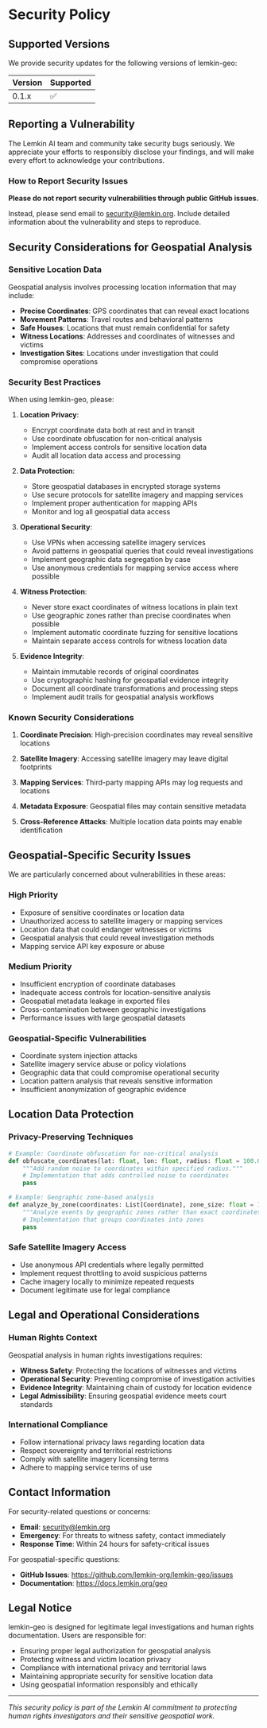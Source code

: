 # Security Policy

## Supported Versions

We provide security updates for the following versions of lemkin-geo:

| Version | Supported          |
| ------- | ------------------ |
| 0.1.x   | :white_check_mark: |

## Reporting a Vulnerability

The Lemkin AI team and community take security bugs seriously. We appreciate your efforts to responsibly disclose your findings, and will make every effort to acknowledge your contributions.

### How to Report Security Issues

**Please do not report security vulnerabilities through public GitHub issues.**

Instead, please send email to security@lemkin.org. Include detailed information about the vulnerability and steps to reproduce.

## Security Considerations for Geospatial Analysis

### Sensitive Location Data

Geospatial analysis involves processing location information that may include:

- **Precise Coordinates**: GPS coordinates that can reveal exact locations
- **Movement Patterns**: Travel routes and behavioral patterns
- **Safe Houses**: Locations that must remain confidential for safety
- **Witness Locations**: Addresses and coordinates of witnesses and victims
- **Investigation Sites**: Locations under investigation that could compromise operations

### Security Best Practices

When using lemkin-geo, please:

1. **Location Privacy**:
   - Encrypt coordinate data both at rest and in transit
   - Use coordinate obfuscation for non-critical analysis
   - Implement access controls for sensitive location data
   - Audit all location data access and processing

2. **Data Protection**:
   - Store geospatial databases in encrypted storage systems
   - Use secure protocols for satellite imagery and mapping services
   - Implement proper authentication for mapping APIs
   - Monitor and log all geospatial data access

3. **Operational Security**:
   - Use VPNs when accessing satellite imagery services
   - Avoid patterns in geospatial queries that could reveal investigations
   - Implement geographic data segregation by case
   - Use anonymous credentials for mapping service access where possible

4. **Witness Protection**:
   - Never store exact coordinates of witness locations in plain text
   - Use geographic zones rather than precise coordinates when possible
   - Implement automatic coordinate fuzzing for sensitive locations
   - Maintain separate access controls for witness location data

5. **Evidence Integrity**:
   - Maintain immutable records of original coordinates
   - Use cryptographic hashing for geospatial evidence integrity
   - Document all coordinate transformations and processing steps
   - Implement audit trails for geospatial analysis workflows

### Known Security Considerations

1. **Coordinate Precision**: High-precision coordinates may reveal sensitive locations

2. **Satellite Imagery**: Accessing satellite imagery may leave digital footprints

3. **Mapping Services**: Third-party mapping APIs may log requests and locations

4. **Metadata Exposure**: Geospatial files may contain sensitive metadata

5. **Cross-Reference Attacks**: Multiple location data points may enable identification

## Geospatial-Specific Security Issues

We are particularly concerned about vulnerabilities in these areas:

### High Priority
- Exposure of sensitive coordinates or location data
- Unauthorized access to satellite imagery or mapping services
- Location data that could endanger witnesses or victims
- Geospatial analysis that could reveal investigation methods
- Mapping service API key exposure or abuse

### Medium Priority
- Insufficient encryption of coordinate databases
- Inadequate access controls for location-sensitive analysis
- Geospatial metadata leakage in exported files
- Cross-contamination between geographic investigations
- Performance issues with large geospatial datasets

### Geospatial-Specific Vulnerabilities
- Coordinate system injection attacks
- Satellite imagery service abuse or policy violations
- Geographic data that could compromise operational security
- Location pattern analysis that reveals sensitive information
- Insufficient anonymization of geographic evidence

## Location Data Protection

### Privacy-Preserving Techniques

```python
# Example: Coordinate obfuscation for non-critical analysis
def obfuscate_coordinates(lat: float, lon: float, radius: float = 100.0) -> Tuple[float, float]:
    """Add random noise to coordinates within specified radius."""
    # Implementation that adds controlled noise to coordinates
    pass

# Example: Geographic zone-based analysis
def analyze_by_zone(coordinates: List[Coordinate], zone_size: float = 1000.0) -> ZoneAnalysis:
    """Analyze events by geographic zones rather than exact coordinates."""
    # Implementation that groups coordinates into zones
    pass
```

### Safe Satellite Imagery Access

- Use anonymous API credentials where legally permitted
- Implement request throttling to avoid suspicious patterns
- Cache imagery locally to minimize repeated requests
- Document legitimate use for legal compliance

## Legal and Operational Considerations

### Human Rights Context

Geospatial analysis in human rights investigations requires:

- **Witness Safety**: Protecting the locations of witnesses and victims
- **Operational Security**: Preventing compromise of investigation activities
- **Evidence Integrity**: Maintaining chain of custody for location evidence
- **Legal Admissibility**: Ensuring geospatial evidence meets court standards

### International Compliance

- Follow international privacy laws regarding location data
- Respect sovereignty and territorial restrictions
- Comply with satellite imagery licensing terms
- Adhere to mapping service terms of use

## Contact Information

For security-related questions or concerns:

- **Email**: security@lemkin.org
- **Emergency**: For threats to witness safety, contact immediately
- **Response Time**: Within 24 hours for safety-critical issues

For geospatial-specific questions:
- **GitHub Issues**: https://github.com/lemkin-org/lemkin-geo/issues
- **Documentation**: https://docs.lemkin.org/geo

## Legal Notice

lemkin-geo is designed for legitimate legal investigations and human rights documentation. Users are responsible for:

- Ensuring proper legal authorization for geospatial analysis
- Protecting witness and victim location privacy
- Compliance with international privacy and territorial laws
- Maintaining appropriate security for sensitive location data
- Using geospatial information responsibly and ethically

---

*This security policy is part of the Lemkin AI commitment to protecting human rights investigators and their sensitive geospatial work.*